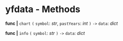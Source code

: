 # yfdata - Methods

**func |** `chart` `(` `symbol`: *str*, `pastYears`: *int* `)` `->` `data`: *dict*

**func |** `info` `(` `symbol`: *str* `)` `->` `data`: *dict*
